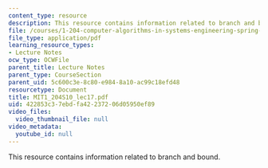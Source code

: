 ```yaml
---
content_type: resource
description: This resource contains information related to branch and bound.
file: /courses/1-204-computer-algorithms-in-systems-engineering-spring-2010/422853c37ebdfa42237206d05950ef89_MIT1_204S10_lec17.pdf
file_type: application/pdf
learning_resource_types:
- Lecture Notes
ocw_type: OCWFile
parent_title: Lecture Notes
parent_type: CourseSection
parent_uid: 5c600c3e-8c80-e984-8a10-ac99c18efd48
resourcetype: Document
title: MIT1_204S10_lec17.pdf
uid: 422853c3-7ebd-fa42-2372-06d05950ef89
video_files:
  video_thumbnail_file: null
video_metadata:
  youtube_id: null
---
```

This resource contains information related to branch and bound.

